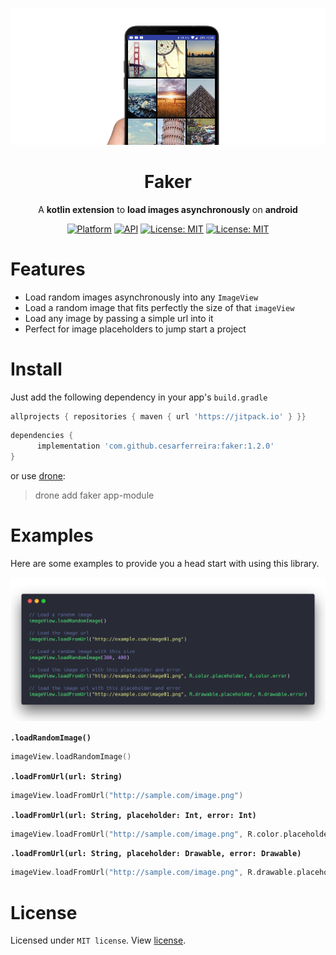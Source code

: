 <p align="center"><img src="extras/ss9.png" /></p>

<h1 align="center">Faker</h1>

<p align="center">A <b>kotlin extension</b> to <b>load images asynchronously</b> on <b>android</b></p>

<p align="center">
	<a href="https://www.android.com"><img src="https://img.shields.io/badge/platform-Android-brightgreen.svg?style=flat-square" alt="Platform" /></a>
	<a href="https://android-arsenal.com/api?level=16"><img src="https://img.shields.io/badge/API-16%2B-blue.svg?style=flat-square" alt="API" /></a>
	<a href="https://opensource.org/licenses/MIT"><img src="https://img.shields.io/badge/License-MIT-red.svg?style=flat-square" alt="License: MIT" /></a>
	<a href="https://jitpack.io/#cesarferreira/faker"><img src="https://jitpack.io/v/cesarferreira/faker.svg" alt="License: MIT" /></a>
</p>

# Features

- Load random images asynchronously into any `ImageView`
- Load a random image that fits perfectly the size of that `imageView`
- Load any image by passing a simple url into it
- Perfect for image placeholders to jump start a project

# Install
Just add the following dependency in your app's `build.gradle`

```groovy
allprojects { repositories { maven { url 'https://jitpack.io' } }}
```

```groovy
dependencies {
      implementation 'com.github.cesarferreira:faker:1.2.0'
}
```

or use [drone](https://github.com/cesarferreira/drone):

> drone add faker app-module

# Examples
Here are some examples to provide you a head start with using this library.

<div align="center"><img src="extras/code.png" /></div>


<b>`.loadRandomImage()`</b>

```kotlin
imageView.loadRandomImage()
```

<b>`.loadFromUrl(url: String)`</b>

```kotlin
imageView.loadFromUrl("http://sample.com/image.png")
```

<b>`.loadFromUrl(url: String, placeholder: Int, error: Int)`</b>

```kotlin
imageView.loadFromUrl("http://sample.com/image.png", R.color.placeholder, R.color.error)
```

<b>`.loadFromUrl(url: String, placeholder: Drawable, error: Drawable)`</b>

```kotlin
imageView.loadFromUrl("http://sample.com/image.png", R.drawable.placeholder, R.drawable.error)
```

# License
Licensed under `MIT license`. View [license](LICENSE.md).
